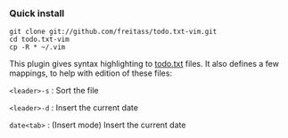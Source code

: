 ### Quick install

    git clone git://github.com/freitass/todo.txt-vim.git
    cd todo.txt-vim
    cp -R * ~/.vim


This plugin gives syntax highlighting to [todo.txt](http://todotxt.com/) files. It also defines a few
mappings, to help with edition of these files:

`<leader>-s` : Sort the file

`<leader>-d` : Insert the current date

`date<tab>` : (Insert mode) Insert the current date

